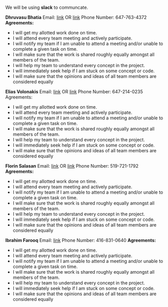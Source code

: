 We will be using **slack** to communcate.

**Dhruvasu Bhatia**
Email: [link](dhruvasu.bhatia@mail.utoronto.ca) OR [link](dhruvasu1@hotmail.com)
Phone Number: 647-763-4372
**Agreements:**
* I will get my allotted work done on time.
* I will attend every team meeting and actively participate.
* I will notify my team if I am unable to attend a meeting and/or unable to complete a given task on time.
* I will make sure that the work is shared roughly equally amongst all members of the team.
* I will help my team to understand every concept in the project.
* I will immediately seek help if I am stuck on some concept or code.
* I will make sure that the opinions and ideas of all team members are considered equally

**Elias Volonakis**
Email: [link](elias.volonakis@mail.utoronto.ca) OR [link](envolonakis@gmail.com)
Phone Number: 647-214-0235
Agreements:
* I will get my allotted work done on time.
* I will attend every team meeting and actively participate.
* I will notify my team if I am unable to attend a meeting and/or unable to complete a given task on time.
* I will make sure that the work is shared roughly equally amongst all members of the team.
* I will help my team to understand every concept in the project.
* I will immediately seek help if I am stuck on some concept or code.
* I will make sure that the opinions and ideas of all team members are considered equally

**Florin Salasan**
Email: [link](florin.salasan@mail.utoronto.ca) OR [link](florinsalasan@gmail.com)
Phone Number: 519-721-1792
**Agreements:**
* I will get my allotted work done on time.
* I will attend every team meeting and actively participate.
* I will notify my team if I am unable to attend a meeting and/or unable to complete a given task on time.
* I will make sure that the work is shared roughly equally amongst all members of the team.
* I will help my team to understand every concept in the project.
* I will immediately seek help if I am stuck on some concept or code.
* I will make sure that the opinions and ideas of all team members are considered equally

**Ibrahim Farooq**
Email: [link](ibrahim.farooq@mail.utoronto.ca)
Phone Number: 416-831-0640
**Agreements:**
* I will get my allotted work done on time.
* I will attend every team meeting and actively participate.
* I will notify my team if I am unable to attend a meeting and/or unable to complete a given task on time.
* I will make sure that the work is shared roughly equally amongst all members of the team.
* I will help my team to understand every concept in the project.
* I will immediately seek help if I am stuck on some concept or code.
* I will make sure that the opinions and ideas of all team members are considered equally

